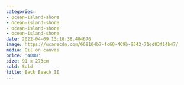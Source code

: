 ```yaml
---
categories:
- ocean-island-shore
- ocean-island-shore
- ocean-island-shore
- ocean-island-shore
date: 2022-04-09 13:18:38.484676
image: https://ucarecdn.com/668104b7-fc60-469b-8542-71ed83f14b47/
media: Oil on canvas
price: '4000'
size: 91 x 273cm
sold: Sold
title: Back Beach II
...
```

